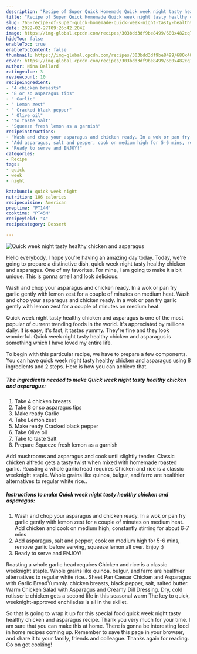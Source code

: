 ```yaml
---
description: "Recipe of Super Quick Homemade Quick week night tasty healthy chicken and asparagus"
title: "Recipe of Super Quick Homemade Quick week night tasty healthy chicken and asparagus"
slug: 765-recipe-of-super-quick-homemade-quick-week-night-tasty-healthy-chicken-and-asparagus
date: 2022-02-27T09:26:42.204Z
image: https://img-global.cpcdn.com/recipes/303bdd3df9be8499/680x482cq70/quick-week-night-tasty-healthy-chicken-and-asparagus-recipe-main-photo.jpg
hideToc: false
enableToc: true
enableTocContent: false
thumbnail: https://img-global.cpcdn.com/recipes/303bdd3df9be8499/680x482cq70/quick-week-night-tasty-healthy-chicken-and-asparagus-recipe-main-photo.jpg
cover: https://img-global.cpcdn.com/recipes/303bdd3df9be8499/680x482cq70/quick-week-night-tasty-healthy-chicken-and-asparagus-recipe-main-photo.jpg
author: Nina Ballard
ratingvalue: 3
reviewcount: 10
recipeingredient:
- "4 chicken breasts"
- "8 or so asparagus tips"
- " Garlic"
- " Lemon zest"
- " Cracked black pepper"
- " Olive oil"
- "to taste Salt"
- "Squeeze fresh lemon as a garnish"
recipeinstructions:
- "Wash and chop your asparagus and chicken ready. In a wok or pan fry garlic gently with lemon zest for a couple of minutes on medium heat. Add chicken and cook on medium high, constantly stirring for about 6-7 mins"
- "Add asparagus, salt and pepper, cook on medium high for 5-6 mins, remove garlic before serving, squeeze lemon all over. Enjoy :)"
- "Ready to serve and ENJOY!"
categories:
- Recipe
tags:
- quick
- week
- night

katakunci: quick week night 
nutrition: 106 calories
recipecuisine: American
preptime: "PT14M"
cooktime: "PT45M"
recipeyield: "4"
recipecategory: Dessert

---
```



![Quick week night tasty healthy chicken and asparagus](https://img-global.cpcdn.com/recipes/303bdd3df9be8499/680x482cq70/quick-week-night-tasty-healthy-chicken-and-asparagus-recipe-main-photo.jpg)

Hello everybody, I hope you're having an amazing day today. Today, we're going to prepare a distinctive dish, quick week night tasty healthy chicken and asparagus. One of my favorites. For mine, I am going to make it a bit unique. This is gonna smell and look delicious.

Wash and chop your asparagus and chicken ready. In a wok or pan fry garlic gently with lemon zest for a couple of minutes on medium heat. Wash and chop your asparagus and chicken ready. In a wok or pan fry garlic gently with lemon zest for a couple of minutes on medium heat.

Quick week night tasty healthy chicken and asparagus is one of the most popular of current trending foods in the world. It's appreciated by millions daily. It is easy, it's fast, it tastes yummy. They're fine and they look wonderful. Quick week night tasty healthy chicken and asparagus is something which I have loved my entire life.


To begin with this particular recipe, we have to prepare a few components. You can have quick week night tasty healthy chicken and asparagus using 8 ingredients and 2 steps. Here is how you can achieve that.

<!--inarticleads1-->

##### The ingredients needed to make Quick week night tasty healthy chicken and asparagus:

1. Take 4 chicken breasts
1. Take 8 or so asparagus tips
1. Make ready  Garlic
1. Take  Lemon zest
1. Make ready  Cracked black pepper
1. Take  Olive oil
1. Take to taste Salt
1. Prepare Squeeze fresh lemon as a garnish


Add mushrooms and asparagus and cook until slightly tender. Classic chicken alfredo gets a tasty twist when mixed with homemade roasted garlic. Roasting a whole garlic head requires Chicken and rice is a classic weeknight staple. Whole grains like quinoa, bulgur, and farro are healthier alternatives to regular white rice.. 

<!--inarticleads2-->

##### Instructions to make Quick week night tasty healthy chicken and asparagus:

1. Wash and chop your asparagus and chicken ready. In a wok or pan fry garlic gently with lemon zest for a couple of minutes on medium heat. Add chicken and cook on medium high, constantly stirring for about 6-7 mins
1. Add asparagus, salt and pepper, cook on medium high for 5-6 mins, remove garlic before serving, squeeze lemon all over. Enjoy :)
1. Ready to serve and ENJOY!

Roasting a whole garlic head requires Chicken and rice is a classic weeknight staple. Whole grains like quinoa, bulgur, and farro are healthier alternatives to regular white rice.. Sheet Pan Caesar Chicken and Asparagus with Garlic BreadYummly. chicken breasts, black pepper, salt, salted butter. Warm Chicken Salad with Asparagus and Creamy Dill Dressing. Dry, cold rotisserie chicken gets a second life in this seasonal warm The key to quick, weeknight-approved enchiladas is all in the skillet. 

So that is going to wrap it up for this special food quick week night tasty healthy chicken and asparagus recipe. Thank you very much for your time. I am sure that you can make this at home. There is gonna be interesting food in home recipes coming up. Remember to save this page in your browser, and share it to your family, friends and colleague. Thanks again for reading. Go on get cooking!
